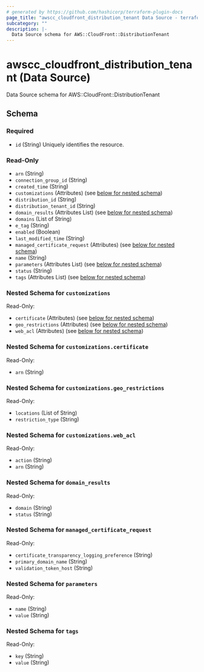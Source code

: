```yaml
---
# generated by https://github.com/hashicorp/terraform-plugin-docs
page_title: "awscc_cloudfront_distribution_tenant Data Source - terraform-provider-awscc"
subcategory: ""
description: |-
  Data Source schema for AWS::CloudFront::DistributionTenant
---
```


# awscc_cloudfront_distribution_tenant (Data Source)

Data Source schema for AWS::CloudFront::DistributionTenant



<!-- schema generated by tfplugindocs -->
## Schema

### Required

- `id` (String) Uniquely identifies the resource.

### Read-Only

- `arn` (String)
- `connection_group_id` (String)
- `created_time` (String)
- `customizations` (Attributes) (see [below for nested schema](#nestedatt--customizations))
- `distribution_id` (String)
- `distribution_tenant_id` (String)
- `domain_results` (Attributes List) (see [below for nested schema](#nestedatt--domain_results))
- `domains` (List of String)
- `e_tag` (String)
- `enabled` (Boolean)
- `last_modified_time` (String)
- `managed_certificate_request` (Attributes) (see [below for nested schema](#nestedatt--managed_certificate_request))
- `name` (String)
- `parameters` (Attributes List) (see [below for nested schema](#nestedatt--parameters))
- `status` (String)
- `tags` (Attributes List) (see [below for nested schema](#nestedatt--tags))

<a id="nestedatt--customizations"></a>
### Nested Schema for `customizations`

Read-Only:

- `certificate` (Attributes) (see [below for nested schema](#nestedatt--customizations--certificate))
- `geo_restrictions` (Attributes) (see [below for nested schema](#nestedatt--customizations--geo_restrictions))
- `web_acl` (Attributes) (see [below for nested schema](#nestedatt--customizations--web_acl))

<a id="nestedatt--customizations--certificate"></a>
### Nested Schema for `customizations.certificate`

Read-Only:

- `arn` (String)


<a id="nestedatt--customizations--geo_restrictions"></a>
### Nested Schema for `customizations.geo_restrictions`

Read-Only:

- `locations` (List of String)
- `restriction_type` (String)


<a id="nestedatt--customizations--web_acl"></a>
### Nested Schema for `customizations.web_acl`

Read-Only:

- `action` (String)
- `arn` (String)



<a id="nestedatt--domain_results"></a>
### Nested Schema for `domain_results`

Read-Only:

- `domain` (String)
- `status` (String)


<a id="nestedatt--managed_certificate_request"></a>
### Nested Schema for `managed_certificate_request`

Read-Only:

- `certificate_transparency_logging_preference` (String)
- `primary_domain_name` (String)
- `validation_token_host` (String)


<a id="nestedatt--parameters"></a>
### Nested Schema for `parameters`

Read-Only:

- `name` (String)
- `value` (String)


<a id="nestedatt--tags"></a>
### Nested Schema for `tags`

Read-Only:

- `key` (String)
- `value` (String)
